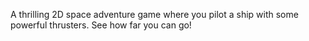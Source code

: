 A thrilling 2D space adventure game where you pilot a ship with some powerful thrusters. See how far you can go!
